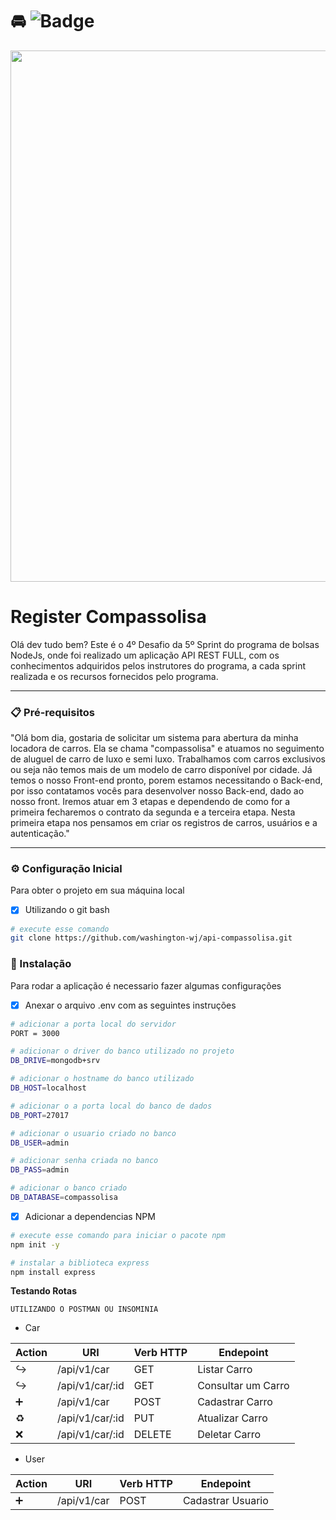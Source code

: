 # :oncoming_automobile: ![Badge](https://img.shields.io/static/v1?label=status&message=em%20desenvolvimento&color=yellow&style=flat&logo=GITHUB)

<div align="center">
<img src="https://user-images.githubusercontent.com/75760299/152702734-4b4875ef-4cf7-44d2-89ce-1837f166b206.jpg" width="850px"/>
</div> 

# Register Compassolisa 
Olá dev tudo bem? Este é o 4º Desafio da 5º Sprint do programa de bolsas NodeJs, onde foi realizado um aplicação API REST FULL, com os conhecimentos adquiridos pelos instrutores do programa, a cada sprint realizada e os recursos fornecidos pelo programa.  

---

### 📋 Pré-requisitos
"Olá bom dia, gostaria de solicitar um sistema para abertura da minha locadora de carros. Ela se chama "compassolisa" e
atuamos no seguimento de aluguel de carro de luxo e semi luxo. Trabalhamos com carros exclusivos ou seja não temos mais de
um modelo de carro disponível por cidade. Já temos o nosso Front-end pronto, porem estamos
necessitando o Back-end, por isso contatamos vocês para desenvolver nosso Back-end, dado ao nosso front.
Iremos atuar em 3 etapas e dependendo de como for a primeira fecharemos o contrato da segunda e a terceira etapa.
Nesta primeira etapa nos pensamos em criar os registros de carros, usuários e a autenticação."

---

### ⚙️ Configuração Inicial
Para obter o projeto em sua máquina local
- [x] Utilizando o git bash
```bash
# execute esse comando
git clone https://github.com/washington-wj/api-compassolisa.git
```


### 🔧 Instalação
Para rodar a aplicação é necessario fazer algumas configurações
- [x] Anexar o arquivo .env com as seguintes instruções

```bash
# adicionar a porta local do servidor
PORT = 3000

# adicionar o driver do banco utilizado no projeto
DB_DRIVE=mongodb+srv

# adicionar o hostname do banco utilizado
DB_HOST=localhost

# adicionar o a porta local do banco de dados
DB_PORT=27017

# adicionar o usuario criado no banco
DB_USER=admin

# adicionar senha criada no banco
DB_PASS=admin

# adicionar o banco criado
DB_DATABASE=compassolisa
```

- [X] Adicionar a dependencias NPM

```bash
# execute esse comando para iniciar o pacote npm
npm init -y

# instalar a biblioteca express
npm install express
```

**Testando Rotas**

`UTILIZANDO O POSTMAN OU INSOMINIA`

- Car

| Action           | URI             | Verb HTTP  | Endepoint         |
| -----------------| --------------  | ---------- | ----------------- |
|:arrow_right_hook:|/api/v1/car      |    GET     | Listar Carro      |
|:arrow_right_hook:|/api/v1/car/:id  |    GET     | Consultar um Carro|
|:heavy_plus_sign: |/api/v1/car      |    POST    | Cadastrar Carro   |
| :recycle:        |/api/v1/car/:id  |    PUT     | Atualizar Carro   |
|   :x:            |/api/v1/car/:id  |    DELETE  | Deletar Carro     |

- User

| Action          | URI             | Verb HTTP  | Endepoint        |
| --------------- | --------------- | ---------- | ---------------  |
|:heavy_plus_sign:|/api/v1/car      |    POST    | Cadastrar Usuario|
